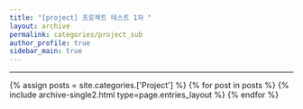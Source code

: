 ```yaml
---
title: "[project] 프로젝트 테스트 1차 "
layout: archive
permalink: categories/project_sub
author_profile: true
sidebar_main: true
---
```


<!-- 공백이 포함되어 있는 카테고리 이름의 경우 site.categories.['a b c'] 이런식으로! -->

***

{% assign posts = site.categories.['Project'] %}
{% for post in posts %} {% include archive-single2.html type=page.entries_layout %} {% endfor %}

<!-- ( 폴더 이름은 category-c-question.md  -> 연관성을 찾지못함 ( 이상하게 바꿔도 정상적으로 작동했기때문 ) ) -->